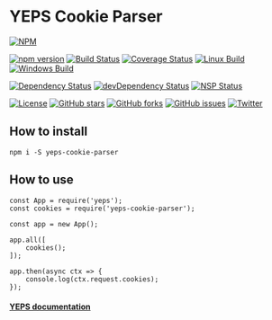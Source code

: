 # YEPS Cookie Parser

[![NPM](https://nodei.co/npm/yeps-cookie-parser.png)](https://npmjs.org/package/yeps-cookie-parser)

[![npm version](https://badge.fury.io/js/yeps-cookie-parser.svg)](https://badge.fury.io/js/yeps-cookie-parser)
[![Build Status](https://travis-ci.org/evheniy/yeps-cookie-parser.svg?branch=master)](https://travis-ci.org/evheniy/yeps-cookie-parser)
[![Coverage Status](https://coveralls.io/repos/github/evheniy/yeps-cookie-parser/badge.svg?branch=master)](https://coveralls.io/github/evheniy/yeps-cookie-parser?branch=master)
[![Linux Build](https://img.shields.io/travis/evheniy/yeps-cookie-parser/master.svg?label=linux)](https://travis-ci.org/evheniy/)
[![Windows Build](https://img.shields.io/appveyor/ci/evheniy/yeps-cookie-parser/master.svg?label=windows)](https://ci.appveyor.com/project/evheniy/yeps-cookie-parser)

[![Dependency Status](https://david-dm.org/evheniy/yeps-cookie-parser.svg)](https://david-dm.org/evheniy/yeps-cookie-parser)
[![devDependency Status](https://david-dm.org/evheniy/yeps-cookie-parser/dev-status.svg)](https://david-dm.org/evheniy/yeps-cookie-parser#info=devDependencies)
[![NSP Status](https://img.shields.io/badge/NSP%20status-no%20vulnerabilities-green.svg)](https://travis-ci.org/evheniy/yeps-cookie-parser)

[![License](https://img.shields.io/badge/license-MIT-blue.svg)](https://raw.githubusercontent.com/evheniy/yeps-cookie-parser/master/LICENSE)
[![GitHub stars](https://img.shields.io/github/stars/evheniy/yeps-cookie-parser.svg)](https://github.com/evheniy/yeps-cookie-parser/stargazers)
[![GitHub forks](https://img.shields.io/github/forks/evheniy/yeps-cookie-parser.svg)](https://github.com/evheniy/yeps-cookie-parser/network)
[![GitHub issues](https://img.shields.io/github/issues/evheniy/yeps-cookie-parser.svg)](https://github.com/evheniy/yeps-cookie-parser/issues)
[![Twitter](https://img.shields.io/twitter/url/https/github.com/evheniy/yeps-cookie-parser.svg?style=social)](https://twitter.com/intent/tweet?text=Wow:&url=%5Bobject%20Object%5D)


## How to install

    npm i -S yeps-cookie-parser
  

## How to use

    const App = require('yeps');
    const cookies = require('yeps-cookie-parser');
    
    const app = new App();
    
    app.all([
        cookies();
    ]);
    
    app.then(async ctx => {
        console.log(ctx.request.cookies);
    });


#### [YEPS documentation](http://yeps.info/)